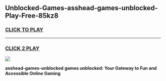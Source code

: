 
## Unblocked-Games-asshead-games-unblocked-Play-Free-85kz8
<h3>
<a href="https://premium76.site?title=asshead-games-unblocked&ref=15A">CLICK TO PLAY</a></h3>
<hr>

<h3>
<a href="https://premium76.site?title=asshead-games-unblocked&ref=15A">CLICK 2 PLAY</a>
  
</h3>

<a href="https://premium76.site?title=asshead-games-unblocked&ref=15A"><img src="https://clearcache.store/games.png"></a>


**asshead-games-unblocked games unblocked: Your Gateway to Fun and Accessible Online Gaming**

